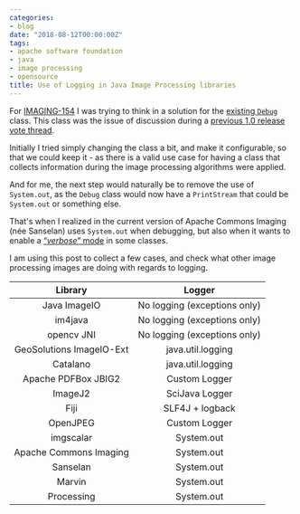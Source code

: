 ```yaml
---
categories:
- blog
date: "2018-08-12T00:00:00Z"
tags:
- apache software foundation
- java
- image processing
- opensource
title: Use of Logging in Java Image Processing libraries
---
```


For [IMAGING-154](https://issues.apache.org/jira/browse/IMAGING-154) I was trying to think in a solution
for the [existing `Debug`](https://github.com/apache/commons-imaging/blob/d2ec76bd10f30c39ae5180ede1254908e76045f0/src/main/java/org/apache/commons/imaging/util/Debug.java)
class. This class was the issue of discussion during a
[previous 1.0 release vote thread](https://markmail.org/thread/ak3hcka7piykxixz#query:+page:1+mid:ppgxbhjx3opqlixj+state:results).

<!--more-->

Initially I tried simply changing the class a bit, and make it configurable, so that we could keep it -
as there is a valid use case for having a class that collects information during the image processing
algorithms were applied.

And for me, the next step would naturally be to remove the use of `System.out`, as the `Debug` class
would now have a `PrintStream` that could be `System.out` or something else.

That's when I realized in the current version of Apache Commons Imaging (n&eacute;e Sanselan) uses
`System.out` when debugging, but also when it wants to enable a
[&ldquo;_verbose_&rdquo; mode](https://github.com/apache/commons-imaging/blob/d2ec76bd10f30c39ae5180ede1254908e76045f0/src/main/java/org/apache/commons/imaging/formats/gif/GifImageParser.java#L798)
in some classes.

I am using this post to collect a few cases, and check what other image processing images
are doing with regards to logging.

**Library**|**Logger**
:-----:|:-----:
Java ImageIO|No logging (exceptions only)
im4java|No logging (exceptions only)
opencv JNI|No logging (exceptions only)
GeoSolutions ImageIO-Ext|java.util.logging
Catalano|java.util.logging
Apache PDFBox JBIG2|Custom Logger
ImageJ2|SciJava Logger
Fiji|SLF4J + logback
OpenJPEG|Custom Logger
imgscalar|System.out
Apache Commons Imaging|System.out
Sanselan|System.out
Marvin|System.out
Processing|System.out
